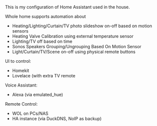 This is my configuration of Home Assistant used in the house. 

Whole home supports automation about
- Heating/Lighting/Curtain/TV photo slideshow on-off based on motion sensors
- Heating Valve Calibration using external temperature sensor
- Lighting/TV off based on time
- Sonos Speakers Grouping/Ungrouping Based On Motion Sensor
- Light/Curtain/TV/Scene on-off using physical remote buttons


UI to control:
- Homekit
- Lovelace (with extra TV remote

Voice Assistant:
- Alexa (via emulated_hue)

Remote Control:
- WOL on PCs/NAS
- HA instance (via DuckDNS, NoIP as backup)



